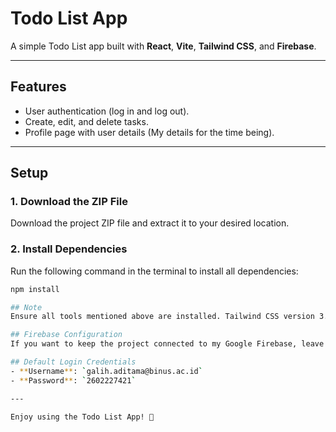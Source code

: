 # Todo List App

A simple Todo List app built with **React**, **Vite**, **Tailwind CSS**, and **Firebase**.

---

## Features

- User authentication (log in and log out).
- Create, edit, and delete tasks.
- Profile page with user details (My details for the time being).

---

## Setup

### 1. Download the ZIP File
Download the project ZIP file and extract it to your desired location.

### 2. Install Dependencies
Run the following command in the terminal to install all dependencies:

```bash
npm install

## Note
Ensure all tools mentioned above are installed. Tailwind CSS version 3.4 is used (as specified in `package.json`).

## Firebase Configuration
If you want to keep the project connected to my Google Firebase, leave the `Firebase.js` file as it is.

## Default Login Credentials
- **Username**: `galih.aditama@binus.ac.id`
- **Password**: `2602227421`

---

Enjoy using the Todo List App! 🚀

